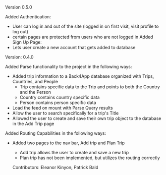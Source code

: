 Version 0.5.0

Added Authentication:
- User can log in and out of the site (logged in on first visit, visit profile to log out)
- certain pages are protected from users who are not logged in
Added Sign Up Page:
- Lets user create a new account that gets added to database

Version: 0.4.0

Added Parse functionality to the project in the following ways:
- Added trip information to a Back4App database organized with Trips, Countries, and People
  - Trip contains specific data to the Trip and points to both the Country and the Person
  - Country contains country specific data
  - Person contains person specific data
- Load the feed on mount with Parse Query results
- Allow the user to search specifically for a trip's Title
- Allowed the user to create and save their own trip object to the database in the Add Trip page

Added Routing Capabilities in the following ways:
- Added two pages to the nav bar, Add trip and Plan Trip
  - Add trip allows the user to create and save a new trip
  - Plan trip has not been implemented, but utilizes the routing correctly
  
  Contributors: 
  Eleanor Kinyon, 
  Patrick Bald
